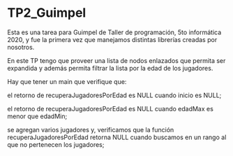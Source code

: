 # TP2_Guimpel

Esta es una tarea para Guimpel de Taller de programación, 5to informática 2020, y fue la primera vez que manejamos distintas librerías creadas por nosotros. 

En este TP tengo que proveer una lista de nodos enlazados que permita ser expandida
 y además permita filtrar la lista por la edad de los jugadores.

 Hay que tener un main que verifique que:

el retorno de recuperaJugadoresPorEdad es NULL cuando inicio es NULL;

el retorno de recuperaJugadoresPorEdad es NULL cuando edadMax es menor que
edadMin;

se agregan varios jugadores y, verificamos que la función recuperaJugadoresPorEdad
retorna NULL cuando buscamos en un rango al que no pertenecen los jugadores;

